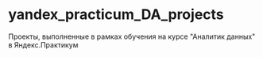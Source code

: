 # yandex_practicum_DA_projects
Проекты, выполненные в рамках обучения на курсе "Аналитик данных" в Яндекс.Практикум
